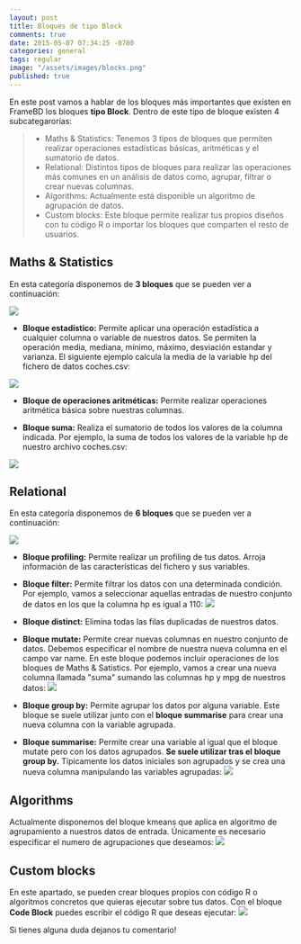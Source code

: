 ```yaml
---
layout: post
title: Bloques de tipo Block
comments: true
date: 2015-05-07 07:34:25 -0700
categories: general
tags: regular
image: "/assets/images/blocks.png"
published: true
---
```


En este post vamos a hablar de los bloques más importantes que existen en FrameBD los bloques **tipo Block**. Dentro de este tipo de bloque existen 4 subcategarorías:

> - Maths & Statistics: Tenemos 3 tipos de bloques que permiten realizar operaciones estadísticas básicas, aritméticas y el sumatorio de datos.
> - Relational: Distintos tipos de bloques para realizar las operaciones más comunes en un análisis de datos como, agrupar, filtrar o crear nuevas columnas.
> - Algorithms: Actualmente está disponible un algoritmo de agrupación de datos.
> - Custom blocks: Este bloque permite realizar tus propios diseños con tu código R o importar los bloques que comparten el resto de usuarios.


## Maths & Statistics

En esta categoría disponemos de **3 bloques** que se pueden ver a continuación: 

![](/assets/article_images/block_blocks/ejemplo1_blocks.png)

- **Bloque estadístico:** Permite aplicar una operación estadística a cualquier columna o variable de nuestros datos. Se permiten la operación media, mediana, mínimo, máximo, desviación estandar y varianza. El siguiente ejemplo calcula la media de la variable hp del fichero de datos coches.csv:

![](/assets/article_images/block_blocks/ejemplo3.png)

- **Bloque de operaciones aritméticas:** Permite realizar operaciones aritmética básica sobre nuestras columnas. 

- **Bloque suma:** Realiza el sumatorio de todos los valores de la columna indicada. Por ejemplo, la suma de todos los valores de la variable hp de nuestro archivo coches.csv:

![](/assets/article_images/block_blocks/ejemplo4.png)

## Relational

En esta categoría disponemos de **6 bloques** que se pueden ver a continuación: 

![](/assets/article_images/block_blocks/ejemplo5.png)

- **Bloque profiling:** Permite realizar un profiling de tus datos. Arroja información de las características del fichero y sus variables.

- **Bloque filter:** Permite filtrar los datos con una determinada condición. Por ejemplo, vamos a seleccionar aquellas entradas de nuestro conjunto de datos en los que la columna hp es igual a 110: 
![](/assets/article_images/block_blocks/ejemplo6.png)

- **Bloque distinct:** Elimina todas las filas duplicadas de nuestros datos.

- **Bloque mutate:** Permite crear nuevas columnas en nuestro conjunto de datos. Debemos especificar el nombre de nuestra nueva columna en el campo var name. En este bloque podemos incluir operaciones de los bloques de Maths & Satistics. Por ejemplo, vamos a crear una nueva columna llamada "suma" sumando las columnas hp y mpg de nuestros datos:
![](/assets/article_images/block_blocks/ejemplo7.png)

- **Bloque group by:** Permite agrupar los datos por alguna variable. Este bloque se suele utilizar junto con el **bloque summarise** para crear una nueva columna con la variable agrupada. 

- **Bloque summarise:** Permite crear una variable al igual que el bloque mutate pero con los datos agrupados. **Se suele utilizar tras el bloque group by.** Típicamente los datos iniciales son agrupados y se crea una nueva columna manipulando las variables agrupadas:
![](/assets/article_images/block_blocks/ejemplo8.png)

## Algorithms

Actualmente disponemos del bloque kmeans que aplica en algoritmo de agrupamiento a nuestros datos de entrada. Únicamente es necesario especificar el numero de agrupaciones que deseamos:
![](/assets/article_images/block_blocks/ejemplo9.png)

## Custom blocks

En este apartado, se pueden crear bloques propios con código R o algoritmos concretos que quieras ejecutar sobre tus datos. Con el bloque **Code Block** puedes escribir el código R que deseas ejecutar:
![](/assets/article_images/block_blocks/ejemplo10.png)


Si tienes alguna duda dejanos tu comentario!








